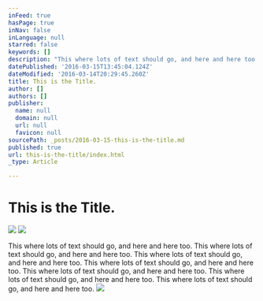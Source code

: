 ```yaml
---
inFeed: true
hasPage: true
inNav: false
inLanguage: null
starred: false
keywords: []
description: "This where lots of text should go, and here and here too.\_This where lots of text should go, and here and here too.\_This where lots of text should go, and here and here too.\_This where lots of text should go, and here and here too.\_This where lots of text should go, and here and here too.\_This where lots of text should go, and here and here too.\_This where lots of text should go, and here and here too."
datePublished: '2016-03-15T13:45:04.124Z'
dateModified: '2016-03-14T20:29:45.260Z'
title: This is the Title.
author: []
authors: []
publisher:
  name: null
  domain: null
  url: null
  favicon: null
sourcePath: _posts/2016-03-15-this-is-the-title.md
published: true
url: this-is-the-title/index.html
_type: Article

---
```

# This is the Title.
![](https://the-grid-user-content.s3-us-west-2.amazonaws.com/fa257ad2-59c7-4be6-ae19-ec6be92649c4.jpg)
![](https://the-grid-user-content.s3-us-west-2.amazonaws.com/016b859e-cee6-4f26-b04f-833119da1bcf.jpg)

This where lots of text should go, and here and here too. This where lots of text should go, and here and here too. This where lots of text should go, and here and here too. This where lots of text should go, and here and here too. This where lots of text should go, and here and here too. This where lots of text should go, and here and here too. This where lots of text should go, and here and here too.
![](https://the-grid-user-content.s3-us-west-2.amazonaws.com/b50fd03c-7fe4-4324-8386-6ab435b189b9.jpg)